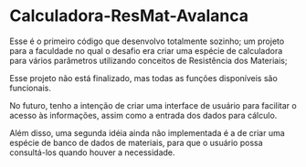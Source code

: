 # Calculadora-ResMat-Avalanca
Esse é o primeiro código que desenvolvo totalmente sozinho; 
um projeto para a faculdade no qual o desafio era criar uma espécie de calculadora para vários parâmetros
utilizando conceitos de Resistência dos Materiais;

Esse projeto não está finalizado, mas todas as funções disponíveis são funcionais.

No futuro, tenho a intenção de criar uma interface de usuário para facilitar o acesso às informações, assim como a entrada dos dados para cálculo.

Além disso, uma segunda idéia ainda não implementada é a de criar uma espécie de banco de dados de materiais, para que o usuário possa consultá-los
quando houver a necessidade.
